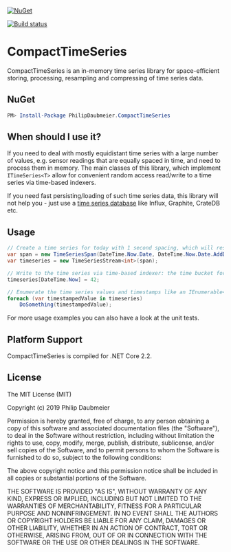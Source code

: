 ﻿[![NuGet](http://img.shields.io/nuget/v/PhilipDaubmeier.CompactTimeSeries.svg?style=flat-square)](https://www.nuget.org/packages/PhilipDaubmeier.CompactTimeSeries/)

[![Build status](https://ci.appveyor.com/api/projects/status/4e3h4no2uu818ipb?svg=true)](https://ci.appveyor.com/project/philipdaubmeier/compacttimeseries)

# CompactTimeSeries

CompactTimeSeries is an in-memory time series library for space-efficient storing, processing, resampling and compressing of time series data.

## NuGet

```powershell
PM> Install-Package PhilipDaubmeier.CompactTimeSeries
```

## When should I use it?

If you need to deal with mostly equidistant time series with a large number of values, e.g. sensor readings that are equally spaced in time, and need to process them in memory. The main classes of this library, which implement `ITimeSeries<T>` allow for convenient random access read/write to a time series via time-based indexers.

If you need fast persisting/loading of such time series data, this library will not help you - just use a [time series database](https://en.wikipedia.org/wiki/Time_series_database#List_of_time_series_databases) like Influx, Graphite, CrateDB etc.

## Usage

```csharp
// Create a time series for today with 1 second spacing, which will result in 86400 values
var span = new TimeSeriesSpan(DateTime.Now.Date, DateTime.Now.Date.AddDays(1), TimeSeriesSpan.Spacing.Spacing1Sec);
var timeseries = new TimeSeriesStream<int>(span);

// Write to the time series via time-based indexer: the time bucket for the current second will be written
timeseries[DateTime.Now] = 42;

// Enumerate the time series values and timestamps like an IEnumerable<KeyValuePair<DateTime, T?>>
foreach (var timestampedValue in timeseries)
    DoSomething(timestampedValue);
```

For more usage examples you can also have a look at the unit tests.

## Platform Support

CompactTimeSeries is compiled for .NET Core 2.2.

## License

The MIT License (MIT)

Copyright (c) 2019 Philip Daubmeier

Permission is hereby granted, free of charge, to any person obtaining a copy
of this software and associated documentation files (the "Software"), to deal
in the Software without restriction, including without limitation the rights
to use, copy, modify, merge, publish, distribute, sublicense, and/or sell
copies of the Software, and to permit persons to whom the Software is
furnished to do so, subject to the following conditions:

The above copyright notice and this permission notice shall be included in all
copies or substantial portions of the Software.

THE SOFTWARE IS PROVIDED "AS IS", WITHOUT WARRANTY OF ANY KIND, EXPRESS OR
IMPLIED, INCLUDING BUT NOT LIMITED TO THE WARRANTIES OF MERCHANTABILITY,
FITNESS FOR A PARTICULAR PURPOSE AND NONINFRINGEMENT. IN NO EVENT SHALL THE
AUTHORS OR COPYRIGHT HOLDERS BE LIABLE FOR ANY CLAIM, DAMAGES OR OTHER
LIABILITY, WHETHER IN AN ACTION OF CONTRACT, TORT OR OTHERWISE, ARISING FROM,
OUT OF OR IN CONNECTION WITH THE SOFTWARE OR THE USE OR OTHER DEALINGS IN THE
SOFTWARE.
